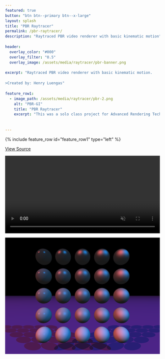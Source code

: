 ```yaml
---
featured: true
button: "btn btn--primary btn--x-large"
layout: splash
title: "PBR Raytracer"
permalink: /pbr-raytracer/
description: "Raytraced PBR video renderer with basic kinematic motion"

header:
  overlay_color: "#000"
  overlay_filter: "0.5"
  overlay_image: /assets/media/raytracer/pbr-banner.png

excerpt: "Raytraced PBR video renderer with basic kinematic motion.

>Created by: Henry Luengas"

feature_row1:
  - image_path: /assets/media/raytracer/pbr-2.png
    alt: "PBR-GI"
    title: "PBR Raytracer"
    excerpt: "This was a solo class project for Advanced Rendering Techniques. In this class I built a raytracing image renderer. It parses as input a subset of the POV-Ray scene description language and renders the scene. The rendering equation uses a Cook-Torrance BDRF and accounts for reflection, refraction, occulsive shading, Fresnel's law, and Beer's law. Planes, triangles, spheres, and boxes are all suppported and can use matrix transformations. Multiple lights are supported and a spatial data structure is used to cut down on ray-object intersection checks. Global Illumination is achieved through Monte-Carlo samlpling and the renderer supports super sampling anti-aliasing. Finally gravity is implemented into the scene along with sphere-plane collision physics, to render multilple successive frames. The frames are passed to FFmpeg to be compressed into an output video. Each frame is rendered using CPU multiprocessing for a modest speedup." 


---
```


{% include feature_row id="feature_row1" type="left" %}

<a href="https://github.com/HBot106/simple-pbr-raytracer" class="btn btn--info btn--large">View Source</a>

<video  style="display:block; width:100%; height:auto;" autoplay="true" muted="true" controls loop="loop">
    <source src="/assets/media/raytracer/simple-pbr-raytracer.webm"  type="video/webm"/>
</video>

![pbr1](/assets/media/raytracer/pbr-1.png)

